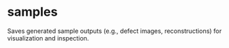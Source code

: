 # samples
Saves generated sample outputs (e.g., defect images, reconstructions) for visualization and inspection.
